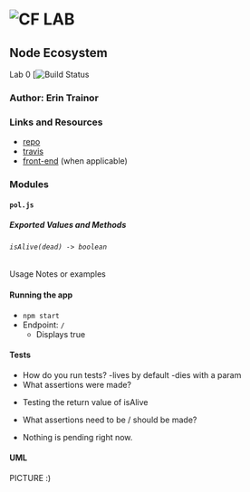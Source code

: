 ![CF](http://i.imgur.com/7v5ASc8.png) LAB
=================================================

## Node Ecosystem
Lab 0 [![Build Status](https://www.travis-ci.com/etrainor/401-javascript-lab01.svg?branch=master)

### Author: Erin Trainor

### Links and Resources
* [repo](https://github.com/etrainor/401-javascript-lab01)
* [travis](https://www.travis-ci.com/etrainor/401-javascript-lab01)
* [front-end](https://lab0-401n12.herokuapp.com/) (when applicable)


### Modules
#### `pol.js`
##### Exported Values and Methods

###### `isAlive(dead) -> boolean`
Usage Notes or examples

#### Running the app
* `npm start`
* Endpoint: `/`
  * Displays true
  
#### Tests
* How do you run tests?
  -lives by default
  -dies with a param
* What assertions were made?
 - Testing the return value of isAlive
* What assertions need to be / should be made?
 - Nothing is pending right now.

#### UML
PICTURE :)
